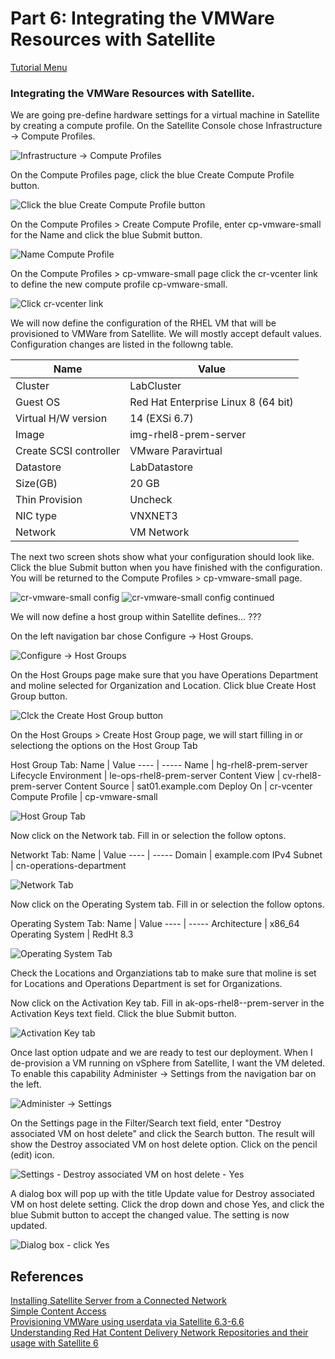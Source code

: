 # Part 6: Integrating the VMWare Resources with Satellite


[Tutorial Menu](https://github.com/pslucas0212/RedHat-Satellite-VM-Provisioning-to-vSphere-Tutorial)  

### Integrating the VMWare Resources with Satellite. 


We are going pre-define hardware settings for a virtual machine in Satellite by creating a compute profile.  On the Satellite Console chose Infrastructure -> Compute Profiles.

![Infrastructure -> Compute Profiles](/images/sat44.png)

On the Compute Profiles page, click the blue Create Compute Profile button.  

![Click the blue Create Compute Profile button](/images/sat45.png)

On the Compute Profiles > Create Compute Profile, enter cp-vmware-small for the Name and click the blue Submit button.  

![Name Compute Profile](/images/sat46.png)  

On the Compute Profiles > cp-vmware-small page click the cr-vcenter link to define the new compute profile cp-vmware-small.  

![Click cr-vcenter link](/images/sat47.png)

We will now define the configuration of the RHEL VM that will be provisioned to VMWare from Satellite.  We will mostly accept default values.  Configuration changes are listed in the followng table.  

Name | Value
---- | -----
Cluster | LabCluster
Guest OS | Red Hat Enterprise Linux 8 (64 bit)
Virtual H/W version | 14 (EXSi 6.7)
Image | img-rhel8-prem-server
Create SCSI controller | VMware Paravirtual
Datastore | LabDatastore
Size(GB) | 20 GB
Thin Provision | Uncheck
NIC type | VNXNET3
Network | VM Network

The next two screen shots show what your configuration should look like.  Click the blue Submit button when you have finished with the configuration.  You will be returned to the  Compute Profiles > cp-vmware-small page.  

![cr-vmware-small config](/images/sat48.png)
![cr-vmware-small config continued](/images/sat48a.png)

We will now define a host group within Satellite defines... ???

On the left navigation bar chose Configure -> Host Groups.  

![Configure -> Host Groups](/images/sat56.png)

On the Host Groups page make sure that you have Operations Department and moline selected for Organization and Location.  Click blue Create Host Group button.

![Clck the Create Host Group button](/images/sat57.png)

On the Host Groups > Create Host Group page, we will start filling in or selectiong the options on the Host Group Tab

Host Group Tab:
Name | Value
---- | -----
Name | hg-rhel8-prem-server
Lifecycle Environment | le-ops-rhel8-prem-server
Content View | cv-rhel8-prem-server
Content Source | sat01.example.com
Deploy On | cr-vcenter
Compute Profile | cp-vmware-small

![Host Group Tab](/images/sat58.png)  

Now click on the Network tab.  Fill in or selection the follow optons.  

Networkt Tab:
Name | Value
---- | -----
Domain | example.com
IPv4 Subnet | cn-operations-department

![Network Tab](/images/sat59.png)  

Now click on the Operating System tab.  Fill in or selection the follow optons. 

Operating System Tab:
Name | Value
---- | -----
Architecture | x86_64
Operating System | RedHt 8.3

![Operating System Tab](/images/sat59.png)  

Check the Locations and Organziations tab to make sure that moline is set for Locations and Operations Department is set for Organizations.

Now click on the Activation Key tab.  Fill in ak-ops-rhel8--prem-server in the Activation Keys text field.   Click the blue Submit button.

![Activation Key tab](/images/sat60.png)

Once last option udpate and we are ready to test our deployment.  When I de-provision a VM running on vSphere from Satellite, I want the VM deleted.  To enable this capability Administer -> Settings from the navigation bar on the left.

![Administer -> Settings](images/sat61.png)

On the Settings page in the Filter/Search text field, enter "Destroy associated VM on host delete" and click the Search button.  The result will show the Destroy associated VM on host delete option.  Click on the pencil (edit) icon. 

![Settings - Destroy associated VM on host delete - Yes](/images/sat62.png)  

A dialog box will pop up with the title Update value for Destroy associated VM on host delete setting.  Click the drop down and chose Yes, and click the blue Submit button to accept the changed value.  The setting is now updated.

![Dialog box - click Yes](/images/sat63.png)

## References  
[Installing Satellite Server from a Connected Network](https://access.redhat.com/documentation/en-us/red_hat_satellite/6.9/html/installing_satellite_server_from_a_connected_network/index)   
[Simple Content Access](https://access.redhat.com/articles/simple-content-access)  
[Provisioning VMWare using userdata via Satellite 6.3-6.6](https://access.redhat.com/blogs/1169563/posts/3640721)  
[Understanding Red Hat Content Delivery Network Repositories and their usage with Satellite 6](https://access.redhat.com/articles/1586183)
